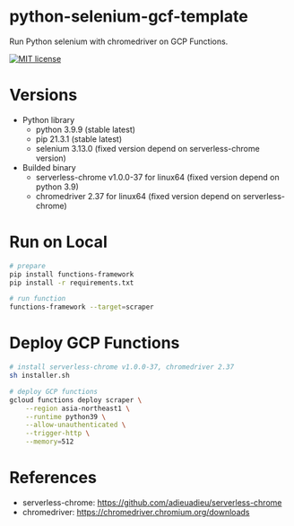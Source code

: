 # python-selenium-gcf-template
Run Python selenium with chromedriver on GCP Functions.

[![MIT license](https://img.shields.io/badge/license-MIT-brightgreen.svg)](https://opensource.org/licenses/MIT)

# Versions
- Python library
    - python 3.9.9 (stable latest)
    - pip 21.3.1 (stable latest)
    - selenium 3.13.0 (fixed version depend on serverless-chrome version)
- Builded binary
    - serverless-chrome v1.0.0-37 for linux64 (fixed version depend on python 3.9)
    - chromedriver 2.37 for linux64 (fixed version depend on serverless-chrome)

# Run on Local
```bash
# prepare
pip install functions-framework
pip install -r requirements.txt

# run function
functions-framework --target=scraper
```

# Deploy GCP Functions
```bash
# install serverless-chrome v1.0.0-37, chromedriver 2.37
sh installer.sh

# deploy GCP functions
gcloud functions deploy scraper \
    --region asia-northeast1 \
    --runtime python39 \
    --allow-unauthenticated \
    --trigger-http \
    --memory=512
```

# References
- serverless-chrome: https://github.com/adieuadieu/serverless-chrome
- chromedriver: https://chromedriver.chromium.org/downloads